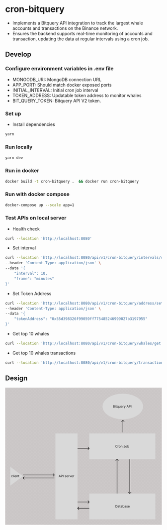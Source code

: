 # cron-bitquery

- Implements a Bitquery API integration to track the largest whale accounts and transactions on the Binance network.
- Ensures the backend supports real-time monitoring of accounts and transaction, updating the data at regular intervals using a cron job.

## Develop

### Configure environment variables in .env file

- MONGODB_URI: MongoDB connection URL
- APP_PORT: Should match docker exposed ports
- INITIAL_INTERVAL: Initial cron job interval
- TOKEN_ADDRESS: Updatable token address to monitor whales
- BIT_QUERY_TOKEN: Bitquery API V2 token.

### Set up

- Install dependencies

```bash
yarn
```

### Run locally

```bash 
yarn dev
```

### Run in docker

```bash
docker build -t cron-bitquery .  && docker run cron-bitquery
```

### Run with docker compose

```bash
docker-compose up --scale app=1
```

### Test APIs on local server

- Health check

```bash
curl --location 'http://localhost:8080'
```

- Set interval

```bash
curl --location 'http://localhost:8080/api/v1/cron-bitquery/intervals/set' \
--header 'Content-Type: application/json' \
--data '{
    "interval": 10,
    "frame": "minutes"
}'
```

- Set Token Address

```bash
curl --location 'http://localhost:8080/api/v1/cron-bitquery/address/set' \
--header 'Content-Type: application/json' \
--data '{
    "tokenAddress": "0x55d398326f99059ff775485246999027b3197955"
}'
```

- Get top 10 whales

```bash
curl --location 'http://localhost:8080/api/v1/cron-bitquery/whales/get'
```

- Get top 10 whales transactions

```bash
curl --location 'http://localhost:8080/api/v1/cron-bitquery/transactions/get'
```

## Design

![Design diagram](image.png)
